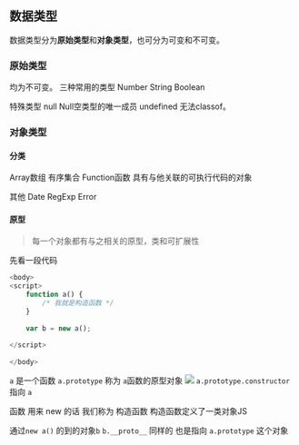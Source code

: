 ## 数据类型
数据类型分为**原始类型**和**对象类型**，也可分为可变和不可变。
### 原始类型 
均为不可变。
三种常用的类型
Number
String
Boolean

特殊类型
null Null空类型的唯一成员
undefined  无法classof。

### 对象类型
#### 分类
Array数组 有序集合
Function函数 具有与他关联的可执行代码的对象

其他
Date
RegExp
Error
#### 原型
>每一个对象都有与之相关的原型，类和可扩展性

先看一段代码

```js
<body>
<script>
    function a() {
        /* 我就是构造函数 */
    }
 
    var b = new a();
 
</script>
 
</body>
```

`a` 是一个函数
`a.prototype` 称为 `a`函数的原型对象
![](http://zpengg.oss-cn-shenzhen.aliyuncs.com/img/160628888131b464.png)
`a.prototype.constructor` 指向 `a`

函数 用来 new 的话 我们称为 构造函数
构造函数定义了一类对象JS

通过`new a()` 的到的对象`b`
`b.__proto__` 同样的 也是指向 `a.prototype` 这个对象

